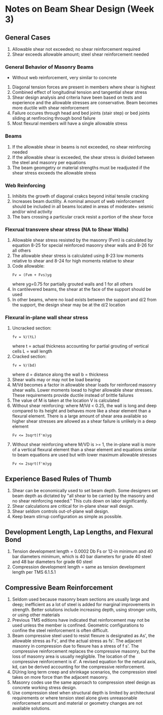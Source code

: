 # Notes on Beam Shear Design (Week 3)

## General Cases
1. Allowable shear not exceeded; no shear reinforcement required
2. Shear exceeds allowable amount; steel shear reinforcement needed

### General Behavior of Masonry Beams
* Without web reinforcement, very similar to concrete
1. Diagonal tension forces are present in members where shear is highest
2. Combined effect of longitudinal tension and tangential shear stress
3. Shear design analysis and criteria have been based on tests and experience and the allowable stresses are conservative. Beam becomes more ductile with shear reinforcement
4. Failure occures through head and bed joints (stair step) or bed joints sliding at renfirocing through bond failure
5. Most flexural members will have a single allowable stress

### Beams
1. If the allowable shear in beams is not exceeded, no shear reinforcing needed
2. If the allowable shear is exceeded, the shear stress is divided between the steel and masonry per equations
3. The beam geomgetry or material strengths must be readjusted if the shear stress exceeds the allowable stress

### Web Reinforcing
1. Inhibits the growth of diagonal crakcs beyond initial tensile cracking
2. Increases beam ductility. A nominal amount of web reinforcement should be included in all beams located in areas of moderate+ seismic and/or wind activity
3. The bars crossing a particular crack resist a portion of the shear force

### Flexrual transvere shear stress (NA to Shear Walls)
1. Allowable shear stress resisted by the masonry (Fvm) is calculated by equation 8-25 for special reinforced masonry shear walls and 8-26 for all others
2. The allowable shear stress is calculated using 8-23 low moments relative to shear and 8-24 for high moments relative to shear
3. Code allowable: 
    ```
    Fv = (Fvm + Fvs)yg
    ```
    where yg=0.75 for partially grouted walls and 1 for all others
4. In cantilevered beams, the shear at the face of the support should be used
5. In other beams, where no load exists between the support and d/2 from the support, the design  shear may be at the d/2 location

### Flexural in-plane wall shear stress
1. Uncracked section: 
    ```
    fv = V/(tL)
    ```
    where t = actual thickness accounting for partial grouting of vertical cells
    L = wall length
2. Cracked section: 
    ```
    fv = V/(bd)
    ```
    where d = distance along the wall
    b = thickness
3. Shear walls may or may not be load bearing
4. M/Vd becomes a factor in allowable shear loads for reinforced masonry shear walls. Lower moments loead to higher allowable shear stresses. These requirements provide ductile instead of brittle failures
5. The value of M is taken at the location V is calculated
6. Without shear reinforcing: where M/Vd < 0.25, the wall is long and deep compared to its height and behaves more like a shear element than a flexural element. There is a large amount of shear area available so higher shear stresses are allowed as a shear failure is unlikely in a deep element
    ```
    Fv <= 3sqrt(f'm)yg
    ```
7. Without shear reinforcing where M/VD is >= 1, the in-plane wall is more of a vertical flexural element than a shear element and equations similar to beam equations are used but with lower maximum allowable stresses
    ```
    Fv <= 2sqrt(f'm)yg
    ```

## Experience Based Rules of Thumb
1. Shear can be economically used to set beam depth. Some designers set beam depth as dictated by "all shear to be carried by the masonry and no shear reinforcing needed." This cuts down on labor significantly.
2. Shear calculations are critical for in-plane shear wall design.
3. Shear seldom controls out-of-plane wall design.
4. Keep beam stirrup configuration as simple as possible.

## Development Length, Lap Lengths, and Flexural Bond
1. Tension development length = 0.0002 Db Fs or 12-in minimum and 40 bar diameters minimum, which is 40 bar diameters for grade 40 steel and 48 bar diameters for grade 60 steel
2. Compression development length = same as tension development length per TMS 6.1.5.1

## Compressive Beam Reinforcement
1. Seldom used because masonry beam sections are usually large and deep; inefficient as a lot of steel is added for marginal improvements in strength. Better solutions include increasing depth, using stronger units, or using other materials
2. Previous TMS editions have indicated that reinforcement may not be used unless the member is confined. Geometric configurations to confine the steel reinforcement is often difficult.
3. Beam compressive steel used to resist flexure is designated as As', the allowable stress as Fs', and the actual stress as fs'. The adjacent masonry in compression due to flexure has a stress of f s'. The compressive reinforcement replaces the compressive masonry, but the loss of masonry area is usually negligible. The location of the compressive reinforcement is d'. A revised equation for the netural axis, kd, can be derived accounting for the compressive reinforcement.
4. DUring long term creep and shrinkage scenarios, the compression steel takes on more force than the adjacent masonry.
5. Masonry codes use the same approach to compression steel design as concrete working stress design.
6. Use compression steel when structural depth is limited by architectural requirements or where tension steel alone gives unreasonable reinforcement amount and material or geometry changes are not available solutions.
